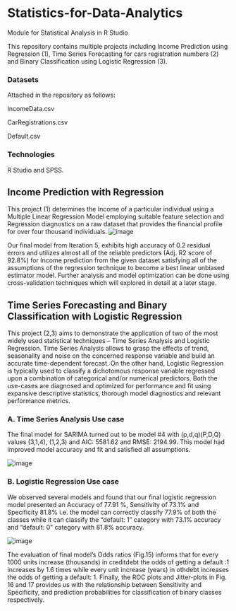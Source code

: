 # Statistics-for-Data-Analytics
Module for Statistical Analysis in R Studio

This repository contains multiple projects including Income Prediction using Regression (1), Time Series Forecasting for cars registration numbers (2) and Binary Classification using Logistic Regression (3).

### Datasets
Attached in the repository as follows:

IncomeData.csv

CarRegistrations.csv

Default.csv

### Technologies

R Studio and SPSS.

## Income Prediction with Regression

This project (1) determines the Income of a particular individual using a Multiple Linear Regression Model employing suitable feature selection and Regression diagnostics on a raw dataset that provides the financial profile for over four thousand individuals.
![image](https://user-images.githubusercontent.com/98535942/217416019-e7744ba0-f218-41a8-930b-a2490abe3c9a.png)

Our final model from Iteration 5, exhibits high accuracy of 0.2 residual errors and utilizes almost all of the reliable predictors (Adj. R2 score of 92.8%) for Income prediction from the given dataset satisfying all of the assumptions of the regression technique to become a best linear unbiased estimator model. Further analysis and model optimization can be done using cross-validation techniques which will explored in detail at a later stage.

## Time Series Forecasting and Binary Classification with Logistic Regression

This project (2,3) aims to demonstrate the application of two of the most widely used statistical techniques – Time Series Analysis and Logistic Regression. Time Series Analysis allows to grasp the effects of trend, seasonality and noise on the concerned response variable and build an accurate time-dependent forecast. On the other hand, Logistic Regression is typically used to classify a dichotomous response variable regressed upon a combination of categorical and/or numerical predictors. Both the use-cases are diagnosed and optimized for performance and fit using expansive descriptive statistics, thorough model diagnostics and relevant performance metrics.

### A. Time Series Analysis Use case
The final model for SARIMA turned out to be model #4 with (p,d,q)(P,D,Q) values (3,1,4), (1,2,3) and AIC: 5581.62 and RMSE: 2194.99. This model had improved model accuracy and fit and satisfied all assumptions.

![image](https://user-images.githubusercontent.com/98535942/217415881-8539b230-ce74-4e24-af5f-39b7588bc774.png)

### B. Logistic Regression Use case
We observed several models and found that our final logistic regression model presented an Accuracy of 77.91 %, Sensitivity of 73.1% and Specificity 81.8% i.e. the model can correctly classify 77.9% of both the classes while it can classify the “default: 1” category with 73.1% accuracy and “default: 0” category with 81.8% accuracy.

![image](https://user-images.githubusercontent.com/98535942/217415824-89276e83-9ae1-40d6-a07b-9d21d5f0e3f8.png)

The evaluation of final model’s Odds ratios (Fig.15) informs that for every 1000 units increase (thousands) in creditdebt the odds of getting a default :1 increases by 1.6 times while every unit increase (years) in othdebt increases the odds of getting a default: 1.
Finally, the ROC plots and Jitter-plots in Fig. 16 and 17 provides us with the relationship between Sensitivity and Specificity, and prediction probabilities for classification of binary classes respectively.
